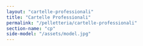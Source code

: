 ```yaml
---
layout: "cartelle-professionali"
title: "Cartelle Professionali"
permalink: "/pelletteria/cartelle-professionali"
section-name: "cp"
side-model: "/assets/model.jpg"
---
```

